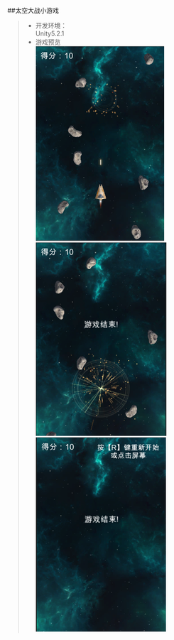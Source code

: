 ##太空大战小游戏  
>* 开发环境：  
Unity5.2.1  
>* 游戏预览  
![](./Previews/1.png)  
![](./Previews/2.png)  
![](./Previews/3.png)


